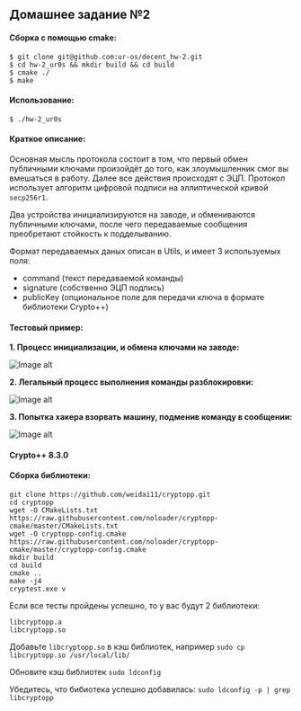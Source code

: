 ## Домашнее задание №2

#### Сборка с помощью cmake:
```console
$ git clone git@github.com:ur-os/decent_hw-2.git
$ cd hw-2_ur0s && mkdir build && cd build
$ cmake ./
$ make
```

#### Использование:
```console
$ ./hw-2_ur0s
```

#### Краткое описание:
  Основная мысль протокола состоит в том, что первый обмен 
  публичными ключами произойдёт до того, как злоумышленник 
  смог вы вмешаться в работу. Далее все действия происходят 
  с ЭЦП. 
  Протокол использует алгоритм цифровой подписи на 
  эллиптической кривой ```secp256r1```. 
  
  Два устройства инициализируются на заводе, и обмениваются публичными ключами,
  после чего передаваемые сообщения преобретают стойкость к подделыванию.
  
  Формат передаваемых даных описан в Utils, и имеет 3 используемых поля:
   - command (текст передаваемой команды)
   - signature (собственно ЭЦП подпись)
   - publicKey (опциональное поле для передачи ключа в формате библиотеки Crypto++)
  
#### Тестовый пример:
  **1. Процесс инициализации, и обмена ключами на заводе:**
  
  ![Image alt](https://sun9-48.userapi.com/aVxe8p9z1icpGHDjxFxfwYk9vqhhxyQx-mPgHA/w7uT6IjnuRg.jpg)
  
  **2. Легальный процесс выполнения команды разблокировки:**
  
  ![Image alt](https://sun9-41.userapi.com/ZpLdiYyiZVCDo1YjoPD474HBoxJyfJdZdzm1xQ/0n9M2mnjI78.jpg)
  
  **3. Попытка хакера взорвать машину, подменив команду в сообщении:**
  
  ![Image alt](https://sun9-16.userapi.com/W7otmGfvBVaDsX1X_QTXbNJbLLDvfEHV10XjCg/YPItzQbQIoY.jpg)

#### Crypto++ 8.3.0
#### Сборка библиотеки: 
```
git clone https://github.com/weidai11/cryptopp.git
cd cryptopp
wget -O CMakeLists.txt https://raw.githubusercontent.com/noloader/cryptopp-cmake/master/CMakeLists.txt
wget -O cryptopp-config.cmake https://raw.githubusercontent.com/noloader/cryptopp-cmake/master/cryptopp-config.cmake
mkdir build
cd build
cmake ..
make -j4
cryptest.exe v
```
Если все тесты пройдены успешно, то у вас будут 2 библиотеки:
```
libcryptopp.a
libcryptopp.so
```
Добавьте  ``` libcryptopp.so ``` в кэш библиотек, например 
```sudo cp libcryptopp.so /usr/local/lib/```

Обновите кэш библиотек ```sudo ldconfig```

Убедитесь, что бибиотека успешно добавилась: ```sudo ldconfig -p | grep libcryptopp```

